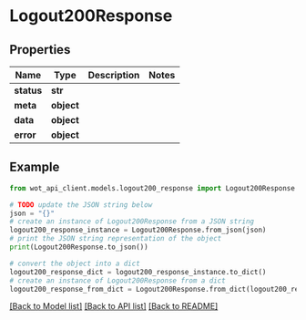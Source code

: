 # Logout200Response


## Properties

Name | Type | Description | Notes
------------ | ------------- | ------------- | -------------
**status** | **str** |  | 
**meta** | **object** |  | 
**data** | **object** |  | 
**error** | **object** |  | 

## Example

```python
from wot_api_client.models.logout200_response import Logout200Response

# TODO update the JSON string below
json = "{}"
# create an instance of Logout200Response from a JSON string
logout200_response_instance = Logout200Response.from_json(json)
# print the JSON string representation of the object
print(Logout200Response.to_json())

# convert the object into a dict
logout200_response_dict = logout200_response_instance.to_dict()
# create an instance of Logout200Response from a dict
logout200_response_from_dict = Logout200Response.from_dict(logout200_response_dict)
```
[[Back to Model list]](../README.md#documentation-for-models) [[Back to API list]](../README.md#documentation-for-api-endpoints) [[Back to README]](../README.md)



